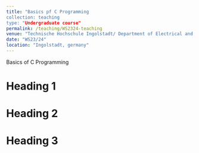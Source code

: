 ```yaml
---
title: "Basics pf C Programming
collection: teaching
type: "Undergraduate course"
permalink: /teaching/WS2324-teaching
venue: "Technische Hochschule Ingolstadt/ Department of Electrical and Information Technology"
date: "WS23/24"
location: "Ingolstadt, germany"
---
```


Basics of C Programming

Heading 1
======

Heading 2
======

Heading 3
======